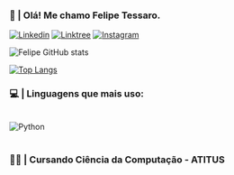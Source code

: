 ### 👋 | Olá! Me chamo Felipe Tessaro.

[![Linkedin](https://img.shields.io/badge/LinkedIn-0077B5?style=for-the-badge&logo=linkedin&logoColor=white)](https://www.linkedin.com/in/felipe-tessaro-gasparin-a812aa22a/)
[![Linktree](https://img.shields.io/badge/linktree-39E09B?style=for-the-badge&logo=linktree&logoColor=white)](https://linktr.ee/felipetessaro)
[![Instagram](https://img.shields.io/badge/Instagram-E4405F?style=for-the-badge&logo=instagram&logoColor=white)](https://instagram.com/felipe_ts_)

![Felipe GitHub stats](https://github-readme-stats.vercel.app/api?username=felipe-tessaro&show_icons=true&theme=dracula)

[![Top Langs](https://github-readme-stats.vercel.app/api/top-langs/?username=felipe-tessaro&layout=compact)](https://github.com/anuraghazra/github-readme-stats)

### 💻 | Linguagens que mais uso:

<div style="display: inline_block"> <br/>
<img align="center" alt="Python" src="https://img.shields.io/badge/Python-3776AB?style=for-the-badge&logo=python&logoColor=white">
<div/><br/>

### 👨‍💻 | Cursando Ciência da Computação - ATITUS
